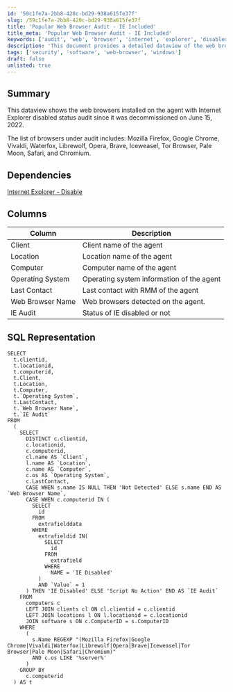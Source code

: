 ```yaml
---
id: '59c1fe7a-2bb8-420c-bd29-938a615fe37f'
slug: /59c1fe7a-2bb8-420c-bd29-938a615fe37f
title: 'Popular Web Browser Audit - IE Included'
title_meta: 'Popular Web Browser Audit - IE Included'
keywords: ['audit', 'web', 'browser', 'internet', 'explorer', 'disabled']
description: 'This document provides a detailed dataview of the web browsers installed on agents, specifically focusing on the audit status of Internet Explorer, which has been decommissioned since June 15, 2022. It lists various browsers under audit and includes SQL representation for querying the relevant data.'
tags: ['security', 'software', 'web-browser', 'windows']
draft: false
unlisted: true
---
```


## Summary

This dataview shows the web browsers installed on the agent with Internet Explorer disabled status audit since it was decommissioned on June 15, 2022.

The list of browsers under audit includes: Mozilla Firefox, Google Chrome, Vivaldi, Waterfox, Librewolf, Opera, Brave, Iceweasel, Tor Browser, Pale Moon, Safari, and Chromium.

## Dependencies

[Internet Explorer - Disable](/docs/60cf67bf-fc28-4461-a2ad-7a32b2461652)

## Columns

| Column                | Description                           |
|----------------------|---------------------------------------|
| Client               | Client name of the agent              |
| Location             | Location name of the agent            |
| Computer             | Computer name of the agent            |
| Operating System     | Operating system information of the agent |
| Last Contact         | Last contact with RMM of the agent    |
| Web Browser Name     | Web browsers detected on the agent.   |
| IE Audit             | Status of IE disabled or not          |

## SQL Representation

```
SELECT 
  t.clientid, 
  t.locationid, 
  t.computerid, 
  t.Client, 
  t.Location, 
  t.Computer, 
  t.`Operating System`, 
  t.LastContact, 
  t.`Web Browser Name`, 
  t.`IE Audit` 
FROM 
  (
    SELECT 
      DISTINCT c.clientid, 
      c.locationid, 
      c.computerid, 
      cl.name AS `Client`, 
      l.name AS `Location`, 
      c.name AS `Computer`, 
      c.os AS `Operating System`, 
      c.LastContact, 
      CASE WHEN s.name IS NULL THEN 'Not Detected' ELSE s.name END AS `Web Browser Name`, 
      CASE WHEN c.computerid IN (
        SELECT 
          id 
        FROM 
          extrafielddata 
        WHERE 
          extrafieldid IN(
            SELECT 
              id 
            FROM 
              extrafield 
            WHERE 
              NAME = 'IE Disabled'
          ) 
          AND `Value` = 1
      ) THEN 'IE Disabled' ELSE 'Script No Action' END AS `IE Audit` 
    FROM 
      computers c 
      LEFT JOIN clients cl ON cl.clientid = c.clientid 
      LEFT JOIN locations l ON l.locationid = c.locationid 
      JOIN software s ON c.ComputerID = s.ComputerID 
    WHERE 
      (
        s.Name REGEXP "(Mozilla Firefox|Google Chrome|Vivaldi|Waterfox|Librewolf|Opera|Brave|Iceweasel|Tor Browser|Pale Moon|Safari|Chromium)" 
        AND c.os LIKE '%server%'
      ) 
    GROUP BY 
      c.computerid
  ) AS t
```
